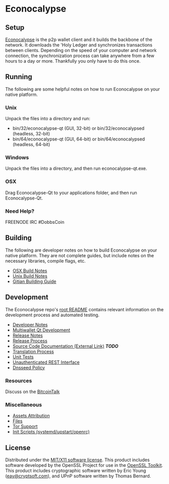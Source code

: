 Econocalypse
=====================

Setup
--------------------
[Econocalypse](https://bitcointalk.org/index.php?topic=5122755;all) is the p2p wallet client and it builds the backbone of the network. It downloads the 'Holy Ledger and synchronizes transactions between clients. Depending on the speed of your computer and network connection, the synchronization process can take anywhere from a few hours to a day or more. Thankfully you only have to do this once.

Running
---------------------
The following are some helpful notes on how to run Econocalypse on your native platform.

### Unix

Unpack the files into a directory and run:

- bin/32/econocalypse-qt (GUI, 32-bit) or bin/32/econocalypsed (headless, 32-bit)
- bin/64/econocalypse-qt (GUI, 64-bit) or bin/64/econocalypsed (headless, 64-bit)

### Windows

Unpack the files into a directory, and then run econocalypse-qt.exe.

### OSX

Drag Econocalypse-Qt to your applications folder, and then run Econocalypse-Qt.

### Need Help?

FREENODE IRC #DobbsCoin

Building
---------------------
The following are developer notes on how to build Econocalypse on your native platform. They are not complete guides, but include notes on the necessary libraries, compile flags, etc.

- [OSX Build Notes](build-osx.md)
- [Unix Build Notes](build-unix.md)
- [Gitian Building Guide](gitian-building.md)

Development
---------------------
The Econocalypse repo's [root README](https://github.com/dobbscoin/econocalypse-source/blob/master/README.md) contains relevant information on the development process and automated testing.

- [Developer Notes](developer-notes.md)
- [Multiwallet Qt Development](multiwallet-qt.md)
- [Release Notes](release-notes.md)
- [Release Process](release-process.md)
- [Source Code Documentation (External Link)](https://dev.visucore.com/bitcoin/doxygen/) ***TODO***
- [Translation Process](translation_process.md)
- [Unit Tests](unit-tests.md)
- [Unauthenticated REST Interface](REST-interface.md)
- [Dnsseed Policy](dnsseed-policy.md)

### Resources

 Discuss on the [BitcoinTalk](https://bitcointalk.org/index.php?topic=5122755;all) 
 
### Miscellaneous
- [Assets Attribution](assets-attribution.md)
- [Files](files.md)
- [Tor Support](tor.md)
- [Init Scripts (systemd/upstart/openrc)](init.md)

License
---------------------
Distributed under the [MIT/X11 software license](http://www.opensource.org/licenses/mit-license.php).
This product includes software developed by the OpenSSL Project for use in the [OpenSSL Toolkit](https://www.openssl.org/). This product includes cryptographic software written by Eric Young ([eay@cryptsoft.com](mailto:eay@cryptsoft.com)), and UPnP software written by Thomas Bernard.
